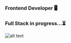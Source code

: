 ### Frontend Developer  🖥️
### Full Stack in progress...⏳
![alt text](https://www.google.com/url?sa=i&url=https%3A%2F%2Fpublica.la%2Fes%2Fblog%2Fcomo-hacer-una-portada%2F&psig=AOvVaw3OkHZWh4QEJLOhT6-G9oAV&ust=1594665410729000&source=images&cd=vfe&ved=0CAIQjRxqFwoTCODzhNytyOoCFQAAAAAdAAAAABAD)

